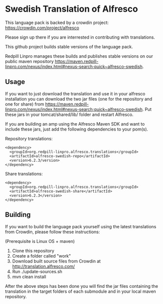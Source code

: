 Swedish Translation of Alfresco
===============================

This language pack is backed by a crowdin project: https://crowdin.com/project/alfresco

Please sign up there if you are interrested in contributing with translations.

This github project builds stable versions of the language pack.

Redpill Linpro manages these builds and publishes stable versions on our public maven repository https://maven.redpill-linpro.com/nexus/index.html#nexus-search;quick~alfresco-swedish.

Usage
-----
If you want to just download the translation and use it in your alfresco installation you can download the two jar files (one for the repository and one for share) from https://maven.redpill-linpro.com/nexus/index.html#nexus-search;quick~alfresco-swedish. Put these jars in your tomcat/shared/lib/ folder and restart Alfresco.

If you are building an amp using the Alfresco Maven SDK and want to include these jars, just add the following dependencies to your pom(s).

Repository translations:
```
<dependency>
  <groupId>org.redpill-linpro.alfresco.translations</groupId>
  <artifactId>alfresco-swedish-repo</artifactId>
  <version>6.2.3/version>
</dependency>
```

Share translations:
```
<dependency>
  <groupId>org.redpill-linpro.alfresco.translations</groupId>
  <artifactId>alfresco-swedish-share</artifactId>
  <version>6.2.3</version>
</dependency>
```


Building
--------
If you want to build the language pack yourself using the latest translations from Crowdin, please follow these instructions:

(Prerequisite is Linux OS + maven)

1. Clone this repository
2. Create a folder called "work"
3. Download built source files from Crowdin at http://translation.alfresco.com/
4. Run ./update-sources.sh
5. mvn clean install

After the above steps has been done you will find the jar files containing the translation in the target folders of each submodule and in your local maven repository.
